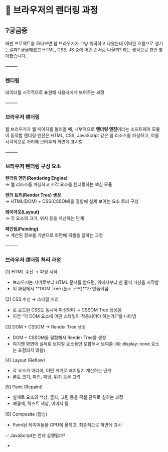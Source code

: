 # 🧠 브라우저의 렌더링 과정

## ❔궁금증
매번 프로젝트를 하다보면 웹 브라우저가 그냥 뚝딱하고 나왔는데 어떠한 흐름으로 생기는걸까? 궁금해졌고 HTML, CSS, JS 중에 어떤 순서로 나올까? 라는 생각으로 한번 찾아봤습니다.

⸻

### 렌더링
데이터를 시각적으로 표현해 사용자에게 보여주는 과정

⸻

### 브라우저 렌더링
웹 브라우저가 웹 페이지를 불러올 때, 내부적으로 **렌더링 엔진**이라는 소프트웨어 모듈이 동작함
렌더링 엔진은 HTML, CSS, JavaScript 같은 웹 리소스를 파싱하고, 이를 시각적으로 처리해 브라우저 화면에 표시함

⸻

### 브라우저 렌더링 구성 요소
**렌더링 엔진(Rendering Engine)**  
   → 웹 리소스를 파싱하고 시각 요소를 렌더링하는 핵심 모듈

**렌더 트리(Render Tree) 생성**  
   → HTML(DOM) + CSS(CSSOM)을 결합해 실제 보이는 요소 트리 구성

**레이아웃(Layout)**  
   → 각 요소의 크기, 위치 등을 계산하는 단계

**페인팅(Painting)**  
   → 계산된 정보를 기반으로 화면에 픽셀을 칠하는 과정

⸻

### 브라우저 렌더링 처리 과정
[1] HTML 수신 → 파싱 시작
- 브라우저는 서버로부터 HTML 문서를 받으면, 위에서부터 한 줄씩 파싱을 시작함
- 이 과정에서 **DOM Tree (문서 구조)**가 만들어짐


[2] CSS 수신 → 스타일 처리
- <link>로 로드된 CSS도 동시에 파싱되며 → CSSOM Tree 생성됨
- 이건 “각 DOM 요소에 어떤 스타일이 적용되어야 하는가?“를 나타냄

[3] DOM + CSSOM → Render Tree 생성
- DOM + CSSOM을 결합해서 Render Tree를 생성
- 여기엔 화면에 실제로 보여질 요소들만 포함해서 보여줌 (예: display: none 요소는 포함되지 않음)

[4] Layout (Reflow)
- 각 요소가 어디에, 어떤 크기로 배치될지 계산하는 단계
- 폰트 크기, 마진, 패딩, 위치 등을 고려


[5] Paint (Repaint)
- 실제로 요소의 색상, 글자, 그림 등을 픽셀 단위로 칠하는 과정
- 배경색, 텍스트 색상, 이미지 등


[6] Composite (합성)
- Paint된 레이어들을 GPU에 올리고, 최종적으로 화면에 표시


✅ JavaScript는 언제 실행될까?
- <script>는 기본적으로 HTML 파싱을 막아버리고 즉시 실행
- 그래서 보통은 defer/async를 써서 로딩 시점을 조절함


⸻

🔄 전체 흐름 다이어그램으로 정리
```
HTML 파싱
   ↓
DOM 생성       ← JS 실행 (필요 시 DOM 조작)
   ↓
CSS 파싱
   ↓
CSSOM 생성
   ↓
DOM + CSSOM → Render Tree
   ↓
Layout → Paint → Composite
   ↓
🖥️ 화면 출력
```
⸻
